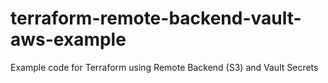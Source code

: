 # terraform-remote-backend-vault-aws-example
Example code for Terraform using Remote Backend (S3) and Vault Secrets
